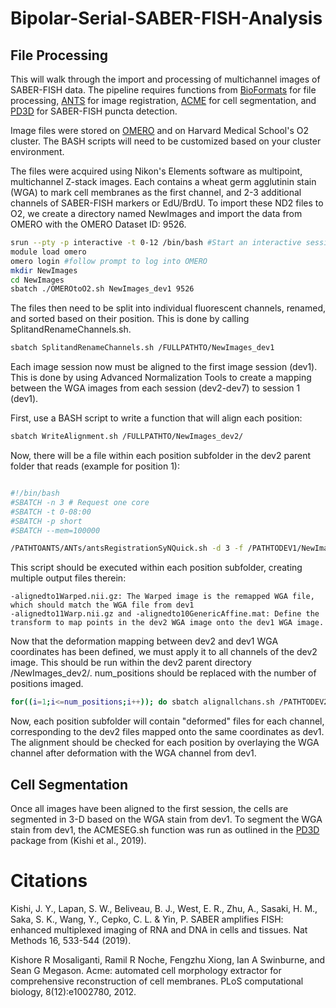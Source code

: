 # Bipolar-Serial-SABER-FISH-Analysis

## File Processing
This will walk through the import and processing of multichannel images of SABER-FISH data. The pipeline requires functions from [BioFormats](https://www.openmicroscopy.org/bio-formats/) for file processing, [ANTS](https://github.com/ANTsX/ANTs) for image registration, [ACME](https://github.com/krm15/ACME) for cell segmentation, and [PD3D](https://github.com/ewest11/PD3D) for SABER-FISH puncta detection.

Image files were stored on [OMERO](https://www.openmicroscopy.org/omero/) and on Harvard Medical School's O2 cluster. The BASH scripts will need to be customized based on your cluster environment. 

The files were acquired using Nikon's Elements software as multipoint, multichannel Z-stack images. Each contains a wheat germ agglutinin stain (WGA) to mark cell membranes as the first channel, and 2-3 additional channels of SABER-FISH markers or EdU/BrdU. To import these ND2 files to O2, we create a directory named NewImages and import the data from OMERO with the OMERO Dataset ID: 9526.

```bash
srun --pty -p interactive -t 0-12 /bin/bash #Start an interactive session
module load omero
omero login #follow prompt to log into OMERO
mkdir NewImages
cd NewImages
sbatch ./OMEROtoO2.sh NewImages_dev1 9526
```

The files then need to be split into individual fluorescent channels, renamed, and sorted based on their position. This is done by calling SplitandRenameChannels.sh.

```bash
sbatch SplitandRenameChannels.sh /FULLPATHTO/NewImages_dev1
```

Each image session now must be aligned to the first image session (dev1). This is done by using Advanced Normalization Tools to create a mapping between the WGA images from each session (dev2-dev7) to session 1 (dev1). 

First, use a BASH script to write a function that will align each position:

```bash
sbatch WriteAlignment.sh /FULLPATHTO/NewImages_dev2/
```

Now, there will be a file within each position subfolder in the dev2 parent folder that reads (example for position 1):
```bash

#!/bin/bash
#SBATCH -n 3 # Request one core
#SBATCH -t 0-08:00
#SBATCH -p short
#SBATCH --mem=100000

/PATHTOANTS/ANTs/antsRegistrationSyNQuick.sh -d 3 -f /PATHTODEV1/NewImages_dev1/NewImages_dev1_1/image_1_C0.tiff -m /PATHTODEV2/NewImages_dev2/NewImages_dev2_1/image_dev2_1_C0.tiff -o /PATHTODEV2/NewImages_dev2/NewImages_dev2_1/image_dev2_1-aligned -j 1
```

This script should be executed within each position subfolder, creating multiple output files therein:
```
-alignedto1Warped.nii.gz: The Warped image is the remapped WGA file, which should match the WGA file from dev1
-alignedto11Warp.nii.gz and -alignedto10GenericAffine.mat: Define the transform to map points in the dev2 WGA image onto the dev1 WGA image. 
```

Now that the deformation mapping between dev2 and dev1 WGA coordinates has been defined, we must apply it to all channels of the dev2 image. This should be run within the dev2 parent directory /NewImages_dev2/. num_positions should be replaced with the number of positions imaged.
```bash
for((i=1;i<=num_positions;i++)); do sbatch alignallchans.sh /PATHTODEV2/NewImages_dev2_${i} /PATHTODEV1/NewImages_dev1/NewImages_dev1_${i}_C0.tiff;done
```

Now, each position subfolder will contain "deformed" files for each channel, corresponding to the dev2 files mapped onto the same coordinates as dev1. The alignment should be checked for each position by overlaying the WGA channel after deformation with the WGA channel from dev1. 

## Cell Segmentation
Once all images have been aligned to the first session, the cells are segmented in 3-D based on the WGA stain from dev1. To segment the WGA stain from dev1, the ACMESEG.sh function was run as outlined in the [PD3D](https://github.com/ewest11/PD3D) package from (Kishi et al., 2019). 

# Citations

Kishi, J. Y., Lapan, S. W., Beliveau, B. J., West, E. R., Zhu, A., Sasaki, H. M., Saka, S. K., Wang, Y., Cepko, C. L. & Yin, P. SABER amplifies FISH: enhanced multiplexed imaging of RNA and DNA in cells and tissues. Nat Methods 16, 533-544 (2019).

Kishore R Mosaliganti, Ramil R Noche, Fengzhu Xiong, Ian A Swinburne, and Sean G Megason. Acme: automated cell morphology extractor for comprehensive reconstruction of cell membranes. PLoS computational biology, 8(12):e1002780, 2012.
